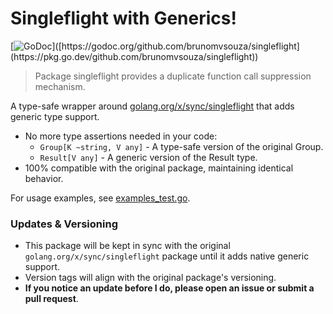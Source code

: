 # Singleflight with Generics!

[![GoDoc]([https://godoc.org/github.com/brunomvsouza/singleflight?status.svg](https://pkg.go.dev/badge/github.com/brunomvsouza/singleflight))]([https://godoc.org/github.com/brunomvsouza/singleflight](https://pkg.go.dev/github.com/brunomvsouza/singleflight))

> Package singleflight provides a duplicate function call suppression mechanism.

A type-safe wrapper around [golang.org/x/sync/singleflight](https://golang.org/x/sync/singleflight) that adds generic type support.

- No more type assertions needed in your code:
  - `Group[K ~string, V any]` - A type-safe version of the original Group.
  - `Result[V any]` - A generic version of the Result type.
- 100% compatible with the original package, maintaining identical behavior.

For usage examples, see [examples_test.go](examples_test.go).

### Updates & Versioning

- This package will be kept in sync with the original `golang.org/x/sync/singleflight` package until it adds native generic support.
- Version tags will align with the original package's versioning.
- **If you notice an update before I do, please open an issue or submit a pull request**.
